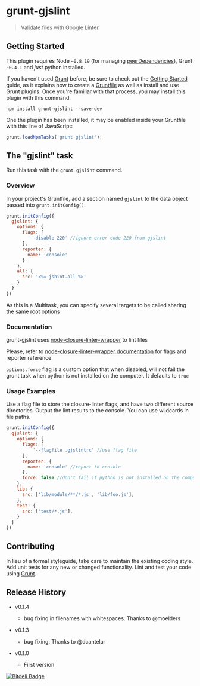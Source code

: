 # grunt-gjslint

> Validate files with Google Linter.

## Getting Started
This plugin requires Node `~0.8.19` (for managing [peerDependencies](http://blog.nodejs.org/2013/02/07/peer-dependencies/)), Grunt `~0.4.1` and *just* python installed.

If you haven't used [Grunt](http://gruntjs.com/) before, be sure to check out the [Getting Started](http://gruntjs.com/getting-started) guide, as it explains how to create a [Gruntfile](http://gruntjs.com/sample-gruntfile) as well as install and use Grunt plugins. Once you're familiar with that process, you may install this plugin with this command:

```shell
npm install grunt-gjslint --save-dev
```

One the plugin has been installed, it may be enabled inside your Gruntfile with this line of JavaScript:

```js
grunt.loadNpmTasks('grunt-gjslint');
```

## The "gjslint" task
Run this task with the `grunt gjslint` command.

### Overview
In your project's Gruntfile, add a section named `gjslint` to the data object passed into `grunt.initConfig()`.

```js
grunt.initConfig({
  gjslint: {
    options: {
      flags: [
        '--disable 220' //ignore error code 220 from gjslint
      ],
      reporter: {
        name: 'console'
      }
    },
    all: {
      src: '<%= jshint.all %>'
    }
  }
})
```

As this is a Multitask, you can specify several targets to be called sharing the same root options

### Documentation
grunt-gjslint uses [node-closure-linter-wrapper](https://github.com/jmendiara/node-closure-linter-wrapper)
to lint files

Please, refer to [node-closure-linter-wrapper documentation](https://github.com/jmendiara/node-closure-linter-wrapper)
for flags and reporter reference.

`options.force` flag is a custom option that when disabled, will not fail the grunt task when python is not installed on
the computer. It defaults to `true`


### Usage Examples

Use a flag file to store the closure-linter flags, and have two different source directories.
Output the lint results to the console. You can use wildcards in file paths.

```js
grunt.initConfig({
  gjslint: {
    options: {
      flags: [
          '--flagfile .gjslintrc' //use flag file
      ],
      reporter: {
        name: 'console' //report to console
      },
      force: false //don't fail if python is not installed on the computer
    },
    lib: {
      src: ['lib/module/**/*.js', 'lib/foo.js'],
    },
    test: {
      src: ['test/*.js'],
    }
  }
})
```



## Contributing
In lieu of a formal styleguide, take care to maintain the existing coding style. Add unit tests for any new or changed functionality. Lint and test your code using [Grunt](http://gruntjs.com/).

## Release History
* v0.1.4 
  * bug fixing in filenames with whitespaces. Thanks to @moelders

* v0.1.3 
    * bug fixing. Thanks to @dcantelar

* v0.1.0 
  * First version


[![Bitdeli Badge](https://d2weczhvl823v0.cloudfront.net/jmendiara/grunt-gjslint/trend.png)](https://bitdeli.com/free "Bitdeli Badge")

